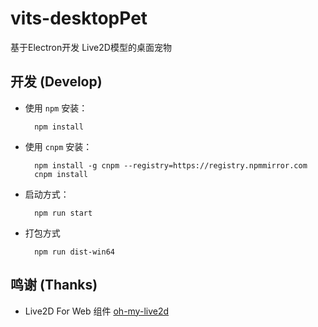 # vits-desktopPet

基于Electron开发 Live2D模型的桌面宠物

## 开发 (Develop)

- 使用 `npm` 安装：

  ```shell
    npm install
  ```

- 使用 `cnpm` 安装：

  ```shell
    npm install -g cnpm --registry=https://registry.npmmirror.com
    cnpm install
  ```

- 启动方式：

  ```shell
    npm run start
  ```

- 打包方式

  ```shell
    npm run dist-win64
  ```

## 鸣谢 (Thanks)

- Live2D For Web 组件 [oh-my-live2d](https://github.com/oh-my-live2d/oh-my-live2d)
